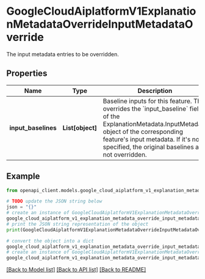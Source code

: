 # GoogleCloudAiplatformV1ExplanationMetadataOverrideInputMetadataOverride

The input metadata entries to be overridden.

## Properties

Name | Type | Description | Notes
------------ | ------------- | ------------- | -------------
**input_baselines** | **List[object]** | Baseline inputs for this feature. This overrides the &#x60;input_baseline&#x60; field of the ExplanationMetadata.InputMetadata object of the corresponding feature&#39;s input metadata. If it&#39;s not specified, the original baselines are not overridden. | [optional] 

## Example

```python
from openapi_client.models.google_cloud_aiplatform_v1_explanation_metadata_override_input_metadata_override import GoogleCloudAiplatformV1ExplanationMetadataOverrideInputMetadataOverride

# TODO update the JSON string below
json = "{}"
# create an instance of GoogleCloudAiplatformV1ExplanationMetadataOverrideInputMetadataOverride from a JSON string
google_cloud_aiplatform_v1_explanation_metadata_override_input_metadata_override_instance = GoogleCloudAiplatformV1ExplanationMetadataOverrideInputMetadataOverride.from_json(json)
# print the JSON string representation of the object
print(GoogleCloudAiplatformV1ExplanationMetadataOverrideInputMetadataOverride.to_json())

# convert the object into a dict
google_cloud_aiplatform_v1_explanation_metadata_override_input_metadata_override_dict = google_cloud_aiplatform_v1_explanation_metadata_override_input_metadata_override_instance.to_dict()
# create an instance of GoogleCloudAiplatformV1ExplanationMetadataOverrideInputMetadataOverride from a dict
google_cloud_aiplatform_v1_explanation_metadata_override_input_metadata_override_from_dict = GoogleCloudAiplatformV1ExplanationMetadataOverrideInputMetadataOverride.from_dict(google_cloud_aiplatform_v1_explanation_metadata_override_input_metadata_override_dict)
```
[[Back to Model list]](../README.md#documentation-for-models) [[Back to API list]](../README.md#documentation-for-api-endpoints) [[Back to README]](../README.md)


